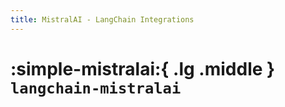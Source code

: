 ```yaml
---
title: MistralAI - LangChain Integrations
---
```


# :simple-mistralai:{ .lg .middle } `langchain-mistralai`
